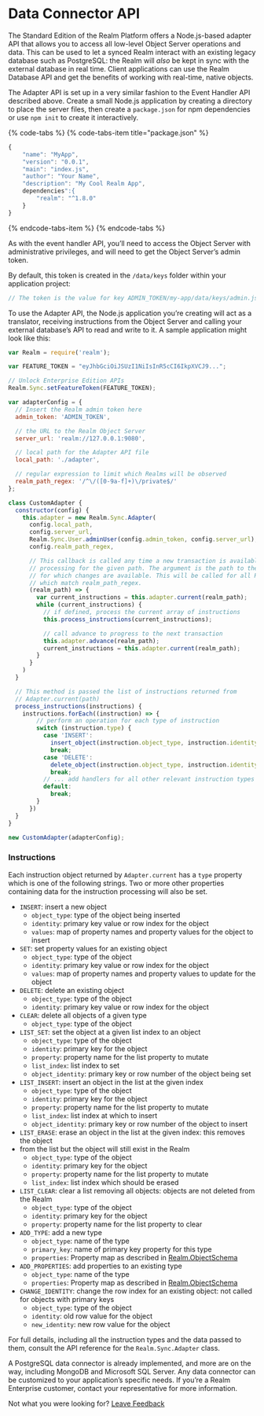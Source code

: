 # Data Connector API

The Standard Edition of the Realm Platform offers a Node.js-based adapter API that allows you to access all low-level Object Server operations and data. This can be used to let a synced Realm interact with an existing legacy database such as PostgreSQL: the Realm will _also_ be kept in sync with the external database in real time. Client applications can use the Realm Database API and get the benefits of working with real-time, native objects.

The Adapter API is set up in a very similar fashion to the Event Handler API described above. Create a small Node.js application by creating a directory to place the server files, then create a `package.json` for npm dependencies or use `npm init` to create it interactively.

{% code-tabs %}
{% code-tabs-item title="package.json" %}
```javascript
{
    "name": "MyApp",
    "version": "0.0.1",
    "main": "index.js",
    "author": "Your Name",
    "description": "My Cool Realm App",
    dependencies":{
        "realm": "^1.8.0"
    }
}
```
{% endcode-tabs-item %}
{% endcode-tabs %}

As with the event handler API, you’ll need to access the Object Server with administrative privileges, and will need to get the Object Server’s admin token. 

By default, this token is created in the `/data/keys` folder within your application project:

```javascript
// The token is the value for key ADMIN_TOKEN/my-app/data/keys/admin.json
```

To use the Adapter API, the Node.js application you’re creating will act as a translator, receiving instructions from the Object Server and calling your external database’s API to read and write to it. A sample application might look like this:

```javascript
var Realm = require('realm');

var FEATURE_TOKEN = "eyJhbGciOiJSUzI1NiIsInR5cCI6IkpXVCJ9...";

// Unlock Enterprise Edition APIs
Realm.Sync.setFeatureToken(FEATURE_TOKEN); 

var adapterConfig = {
  // Insert the Realm admin token here
  admin_token: 'ADMIN_TOKEN',

  // the URL to the Realm Object Server
  server_url: 'realm://127.0.0.1:9080',

  // local path for the Adapter API file
  local_path: './adapter',

  // regular expression to limit which Realms will be observed
  realm_path_regex: '/^\/([0-9a-f]+)\/private$/'
};

class CustomAdapter {
  constructor(config) {
    this.adapter = new Realm.Sync.Adapter(
      config.local_path,
      config.server_url,
      Realm.Sync.User.adminUser(config.admin_token, config.server_url),
      config.realm_path_regex,

      // This callback is called any time a new transaction is available for
      // processing for the given path. The argument is the path to the Realm
      // for which changes are available. This will be called for all Realms
      // which match realm_path_regex.
      (realm_path) => {
        var current_instructions = this.adapter.current(realm_path);
        while (current_instructions) {
          // if defined, process the current array of instructions
          this.process_instructions(current_instructions);

          // call advance to progress to the next transaction
          this.adapter.advance(realm_path);
          current_instructions = this.adapter.current(realm_path);
        }
      }
    )
  }

  // This method is passed the list of instructions returned from
  // Adapter.current(path)
  process_instructions(instructions) {
    instructions.forEach((instruction) => {
        // perform an operation for each type of instruction
        switch (instruction.type) {
          case 'INSERT':
            insert_object(instruction.object_type, instruction.identity, instruction.values);
            break;
          case 'DELETE':
            delete_object(instruction.object_type, instruction.identity);
            break;
          // ... add handlers for all other relevant instruction types
          default:
            break;
        }
      })
  }
}

new CustomAdapter(adapterConfig);
```

### Instructions

Each instruction object returned by `Adapter.current` has a `type` property which is one of the following strings. Two or more other properties containing data for the instruction processing will also be set.

* `INSERT`: insert a new object
  * `object_type`: type of the object being inserted
  * `identity`: primary key value or row index for the object
  * `values`: map of property names and property values for the object to insert
* `SET`: set property values for an existing object
  * `object_type`: type of the object
  * `identity`: primary key value or row index for the object
  * `values`: map of property names and property values to update for the object
* `DELETE`: delete an existing object
  * `object_type`: type of the object
  * `identity`: primary key value or row index for the object
* `CLEAR`: delete all objects of a given type
  * `object_type`: type of the object
* `LIST_SET`: set the object at a given list index to an object
  * `object_type`: type of the object
  * `identity`: primary key for the object
  * `property`: property name for the list property to mutate
  * `list_index`: list index to set
  * `object_identity`: primary key or row number of the object being set
* `LIST_INSERT`: insert an object in the list at the given index
  * `object_type`: type of the object
  * `identity`: primary key for the object
  * `property`: property name for the list property to mutate
  * `list_index`: list index at which to insert
  * `object_identity`: primary key or row number of the object to insert
* `LIST_ERASE`: erase an object in the list at the given index: this removes the object
* from the list but the object will still exist in the Realm
  * `object_type`: type of the object
  * `identity`: primary key for the object
  * `property`: property name for the list property to mutate
  * `list_index`: list index which should be erased
* `LIST_CLEAR`: clear a list removing all objects: objects are not deleted from the Realm
  * `object_type`: type of the object
  * `identity`: primary key for the object
  * `property`: property name for the list property to clear
* `ADD_TYPE`: add a new type
  * `object_type`: name of the type
  * `primary_key`: name of primary key property for this type
  * `properties`: Property map as described in [Realm.ObjectSchema](https://realm.io/docs/javascript/latest/api/Realm.html#~ObjectSchema)
* `ADD_PROPERTIES`: add properties to an existing type
  * `object_type`: name of the type
  * `properties`: Property map as described in [Realm.ObjectSchema](https://realm.io/docs/javascript/latest/api/Realm.html#~ObjectSchema)
* `CHANGE_IDENTITY`: change the row index for an existing object: not called for objects with primary keys
  * `object_type`: type of the object
  * `identity`: old row value for the object
  * `new_identity`: new row value for the object

For full details, including all the instruction types and the data passed to them, consult the API reference for the `Realm.Sync.Adapter` class.

A PostgreSQL data connector is already implemented, and more are on the way, including MongoDB and Microsoft SQL Server. Any data connector can be customized to your application’s specific needs. If you’re a Realm Enterprise customer, contact your representative for more information.

Not what you were looking for? [Leave Feedback](mailto:docs-feedback@realm.io)

